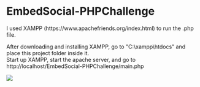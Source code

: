 # EmbedSocial-PHPChallenge

<p>I used XAMPP (https://www.apachefriends.org/index.html) to run the .php file.</p>
<p>After downloading and installing XAMPP, go to "C:\xampp\htdocs" and place this project folder inside it.<br>
Start up XAMPP, start the apache server, and go to http://localhost/EmbedSocial-PHPChallenge/main.php</p>


<img src="https://user-images.githubusercontent.com/91628718/225811608-4225c0d1-251c-416f-9232-40c4ced150ab.mp4">

